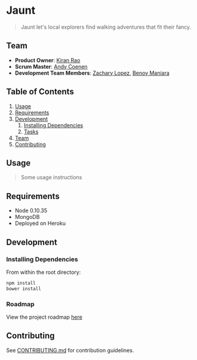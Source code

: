 # Jaunt

> Jaunt let's local explorers find walking adventures that fit their fancy.

## Team

  - __Product Owner__: [Kiran Rao](https://github.com/kranrao) 
  - __Scrum Master__: [Andy Coenen](https://github.com/cannoneyed)
  - __Development Team Members__: [Zachary Lopez](https://github.com/zdlopez), [Benoy Maniara](https://github.com/maniarab)

## Table of Contents

1. [Usage](#Usage)
1. [Requirements](#requirements)
1. [Development](#development)
    1. [Installing Dependencies](#installing-dependencies)
    1. [Tasks](#tasks)
1. [Team](#team)
1. [Contributing](#contributing)

## Usage

> Some usage instructions

## Requirements

- Node 0.10.35
- MongoDB
- Deployed on Heroku

## Development

### Installing Dependencies

From within the root directory:

```sh
npm install
bower install
```

### Roadmap

View the project roadmap [here](LINK_TO_PROJECT_ISSUES)


## Contributing

See [CONTRIBUTING.md](CONTRIBUTING.md) for contribution guidelines.
